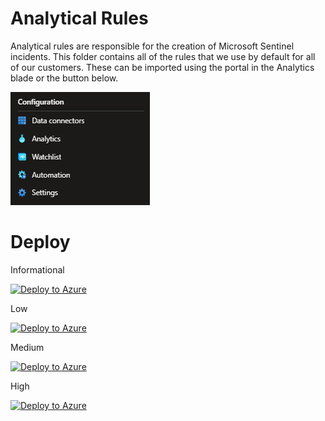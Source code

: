 # Analytical Rules

Analytical rules are responsible for the creation of Microsoft Sentinel incidents. This folder contains all of the rules that we use by default for all of our customers. These can be imported using the portal in the Analytics blade or the button below.

![Analytics Blade](images/analytics.png)

# Deploy

Informational

[![Deploy to Azure](https://aka.ms/deploytoazurebutton)](https://portal.azure.com/#create/Microsoft.Template/uri/https%3A%2F%2Fraw.githubusercontent.com%2FJakeD-5Q%2FSentinel-Onboarding%2Fmain%2FAnalytical%2520Rules%2FAzure_Sentinel_analytics_rules%2520%28Informational%29.json)


Low


[![Deploy to Azure](https://aka.ms/deploytoazurebutton)](https://portal.azure.com/#create/Microsoft.Template/uri/https%3A%2F%2Fraw.githubusercontent.com%2FJakeD-5Q%2FSentinel-Onboarding%2Fmain%2FAnalytical%2520Rules%2FAzure_Sentinel_analytics_rules%2520%28Low%29.json)

Medium

[![Deploy to Azure](https://aka.ms/deploytoazurebutton)](https://portal.azure.com/#create/Microsoft.Template/uri/https%3A%2F%2Fraw.githubusercontent.com%2FJakeD-5Q%2FSentinel-Onboarding%2Fmain%2FAnalytical%2520Rules%2FAzure_Sentinel_analytics_rules%2520%28Medium%29.json)

High

[![Deploy to Azure](https://aka.ms/deploytoazurebutton)](https://portal.azure.com/#create/Microsoft.Template/uri/https%3A%2F%2Fraw.githubusercontent.com%2FJakeD-5Q%2FSentinel-Onboarding%2Fmain%2FAnalytical%2520Rules%2FAzure_Sentinel_analytics_rules%2520%28High%29.json)
